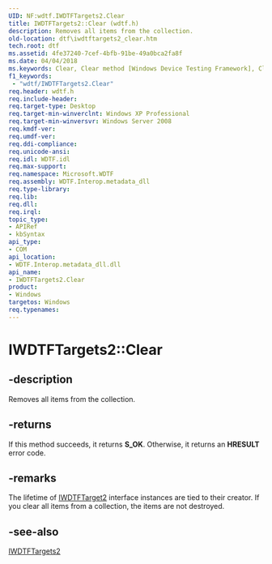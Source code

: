 ```yaml
---
UID: NF:wdtf.IWDTFTargets2.Clear
title: IWDTFTargets2::Clear (wdtf.h)
description: Removes all items from the collection.
old-location: dtf\iwdtftargets2_clear.htm
tech.root: dtf
ms.assetid: 4fe37240-7cef-4bfb-91be-49a0bca2fa8f
ms.date: 04/04/2018
ms.keywords: Clear, Clear method [Windows Device Testing Framework], Clear method [Windows Device Testing Framework],IWDTFTargets2 interface, IWDTFTargets2 interface [Windows Device Testing Framework],Clear method, IWDTFTargets2.Clear, IWDTFTargets2::Clear, Microsoft.WDTF.IWDTFTargets2.Clear, Microsoft::WDTF::IWDTFTargets2::Clear, dtf.iwdtftargets2_clear, wdtf/IWDTFTargets2::Clear
f1_keywords:
 - "wdtf/IWDTFTargets2.Clear"
req.header: wdtf.h
req.include-header: 
req.target-type: Desktop
req.target-min-winverclnt: Windows XP Professional
req.target-min-winversvr: Windows Server 2008
req.kmdf-ver: 
req.umdf-ver: 
req.ddi-compliance: 
req.unicode-ansi: 
req.idl: WDTF.idl
req.max-support: 
req.namespace: Microsoft.WDTF
req.assembly: WDTF.Interop.metadata_dll
req.type-library: 
req.lib: 
req.dll: 
req.irql: 
topic_type:
- APIRef
- kbSyntax
api_type:
- COM
api_location:
- WDTF.Interop.metadata_dll.dll
api_name:
- IWDTFTargets2.Clear
product:
- Windows
targetos: Windows
req.typenames: 
---
```


# IWDTFTargets2::Clear


## -description


Removes all items from the collection.


## -returns



If this method succeeds, it returns <b xmlns:loc="http://microsoft.com/wdcml/l10n">S_OK</b>. Otherwise, it returns an <b xmlns:loc="http://microsoft.com/wdcml/l10n">HRESULT</b> error code.




## -remarks



The lifetime of <a href="https://docs.microsoft.com/windows-hardware/drivers/ddi/wdtf/nn-wdtf-iwdtftarget2">IWDTFTarget2</a> interface 
instances are tied to their creator. If you clear all items from a collection, the items are
not destroyed.




## -see-also




<a href="https://docs.microsoft.com/windows-hardware/drivers/ddi/wdtf/nn-wdtf-iwdtftargets2">IWDTFTargets2</a>
 

 

